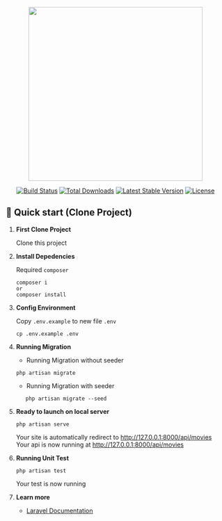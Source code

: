 <p align="center"><a href="https://laravel.com" target="_blank"><img src="https://raw.githubusercontent.com/laravel/art/master/logo-lockup/5%20SVG/2%20CMYK/1%20Full%20Color/laravel-logolockup-cmyk-red.svg" width="400"></a></p>

<p align="center">
<a href="https://travis-ci.org/laravel/framework"><img src="https://travis-ci.org/laravel/framework.svg" alt="Build Status"></a>
<a href="https://packagist.org/packages/laravel/framework"><img src="https://img.shields.io/packagist/dt/laravel/framework" alt="Total Downloads"></a>
<a href="https://packagist.org/packages/laravel/framework"><img src="https://img.shields.io/packagist/v/laravel/framework" alt="Latest Stable Version"></a>
<a href="https://packagist.org/packages/laravel/framework"><img src="https://img.shields.io/packagist/l/laravel/framework" alt="License"></a>
</p>


## 🚀 Quick start (Clone Project)

1.  **First Clone Project**

    Clone this project

2.  **Install Depedencies**

    Required `composer`

    ```shell
    composer i
    or
    composer install
    ```
3.  **Config Environment**

    Copy `.env.example` to new file `.env`
    ```shell
    cp .env.example .env
    ```

4.  **Running Migration**

    -  Running Migration without seeder
    ```shell
    php artisan migrate
    ```
    
     -  Running Migration with seeder
     ```shell
        php artisan migrate --seed
     ```
     
5. **Ready to launch on local server**

    ```shell
    php artisan serve
    ```

    Your site is automatically redirect to http://127.0.0.1:8000/api/movies <br>
    Your api is now running at http://127.0.0.1:8000/api/movies

6. **Running Unit Test**

    ```shell
    php artisan test
    ```

    Your test is now running

7. **Learn more**

    -   [Laravel Documentation](https://laravel.com/docs/10.x/)